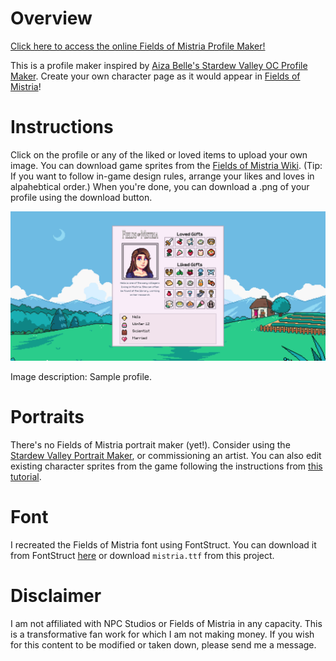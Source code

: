 # Overview

[Click here to access the online Fields of Mistria Profile Maker!](https://nela-jankechova.github.io/mistria-profile-maker/#)

This is a profile maker inspired by [Aiza Belle's Stardew Valley OC Profile Maker](https://www.lifeaftergrind.com/2023/08/stardew-valley-oc-profile-maker.html). Create your own character page as it would appear in [Fields of Mistria](https://www.fieldsofmistria.com/)!

# Instructions

Click on the profile or any of the liked or loved items to upload your own image. You can download game sprites from the [Fields of Mistria Wiki](https://fieldsofmistria.wiki.gg/wiki/Fields_of_Mistria_Wiki). (Tip: If you want to follow in-game design rules, arrange your likes and loves in alpahebtical order.) When you're done, you can download a .png of your profile using the download button.


!["Example Profile"](https://github.com/nela-jankechova/mistria/blob/main/mistria/src/assets/example_profile_updated.png)

Image description: Sample profile.

# Portraits
There's no Fields of Mistria portrait maker (yet!). Consider using the [Stardew Valley Portrait Maker](https://jazzybee.itch.io/sdvcharactercreator), or commissioning an artist. You can also edit existing character sprites from the game following the instructions from [this tutorial](https://steamcommunity.com/sharedfiles/filedetails/?id=3305826941).

# Font

I recreated the Fields of Mistria font using FontStruct. You can download it from FontStruct [here](https://fontstruct.com/fontstructions/show/2611132/fields-of-mistria) or download `mistria.ttf` from this project.

# Disclaimer

I am not affiliated with NPC Studios or Fields of Mistria in any capacity. This is a transformative fan work for which I am not making money. If you wish for this content to be modified or taken down, please send me a message.
